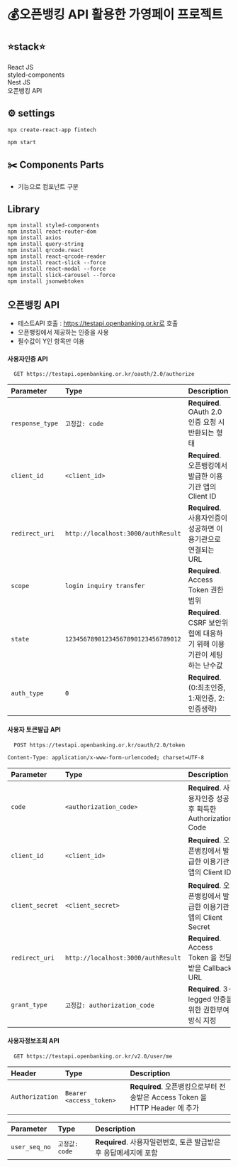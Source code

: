# 💰오픈뱅킹 API 활용한 가영페이 프로젝트

## ⭐stack⭐

React JS
<br>
styled-components
<br>
Nest JS
<br>
오픈뱅킹 API

## ⚙️ settings

```
npx create-react-app fintech
```

```
npm start
```

## ✂️ Components Parts

- 기능으로 컴포넌트 구분

## Library

```
npm install styled-components
npm install react-router-dom
npm install axios
npm install query-string
npm install qrcode.react
npm install react-qrcode-reader
npm install react-slick --force
npm install react-modal --force
npm install slick-carousel --force
npm install jsonwebtoken

```

## 오픈뱅킹 API

- 테스트API 호출 : https://testapi.openbanking.or.kr로 호출
- 오픈뱅킹에서 제공하는 인증을 사용
- 필수값이 Y인 항목만 이용

#### 사용자인증 API

```http
  GET https://testapi.openbanking.or.kr/oauth/2.0/authorize
```

| Parameter       | Type                               | Description                                                            |
| :-------------- | :--------------------------------- | :--------------------------------------------------------------------- |
| `response_type` | `고정값: code`                     | **Required**. OAuth 2.0 인증 요청 시 반환되는 형태                     |
| `client_id`     | `<client_id>`                      | **Required**. 오픈뱅킹에서 발급한 이용기관 앱의 Client ID              |
| `redirect_uri`  | `http://localhost:3000/authResult` | **Required**. 사용자인증이 성공하면 이용기관으로 연결되는 URL          |
| `scope`         | `login inquiry transfer`           | **Required**. Access Token 권한 범위                                   |
| `state`         | `12345678901234567890123456789012` | **Required**. CSRF 보안위협에 대응하기 위해 이용기관이 세팅하는 난수값 |
| `auth_type`     | `0`                                | **Required**. (0:최초인증, 1:재인증, 2:인증생략)                       |

#### 사용자 토큰발급 API

```http
  POST https://testapi.openbanking.or.kr/oauth/2.0/token
```

```http
Content-Type: application/x-www-form-urlencoded; charset=UTF-8
```

| Parameter       | Type                               | Description                                                   |
| :-------------- | :--------------------------------- | :------------------------------------------------------------ |
| `code`          | `<authorization_code>`             | **Required**. 사용자인증 성공 후 획득한 Authorization Code    |
| `client_id`     | `<client_id>`                      | **Required**. 오픈뱅킹에서 발급한 이용기관 앱의 Client ID     |
| `client_secret` | `<client_secret>`                  | **Required**. 오픈뱅킹에서 발급한 이용기관 앱의 Client Secret |
| `redirect_uri`  | `http://localhost:3000/authResult` | **Required**. Access Token 을 전달받을 Callback URL           |
| `grant_type`    | `고정값: authorization_code`       | **Required**. 3-legged 인증을 위한 권한부여 방식 지정         |

#### 사용자정보조회 API

```http
  GET https://testapi.openbanking.or.kr/v2.0/user/me
```

| Header          | Type                    | Description                                                                 |
| :-------------- | :---------------------- | :-------------------------------------------------------------------------- |
| `Authorization` | `Bearer <access_token>` | **Required**. 오픈뱅킹으로부터 전송받은 Access Token 을 HTTP Header 에 추가 |

| Parameter     | Type           | Description                                                      |
| :------------ | :------------- | :--------------------------------------------------------------- |
| `user_seq_no` | `고정값: code` | **Required**. 사용자일련번호, 토큰 발급받은 후 응답메세지에 포함 |
